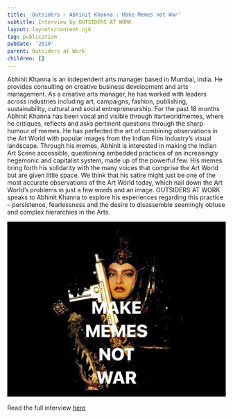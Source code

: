 ```yaml
---
title: 'Outsiders ~ Abhinit Khanna : Make Memes not War'
subtitle: Interview by OUTSIDERS AT WORK
layout: layouts/content.njk
tag: publication
pubdate: '2019'
parent: Outsiders at Work
children: []
---
```

Abhinit Khanna is an independent arts manager based in Mumbai, India. He provides consulting on creative business development and arts management. As a creative arts manager, he has worked with leaders across industries including art, campaigns, fashion, publishing, sustainability, cultural and social entrepreneurship. For the past 18 months Abhinit Khanna has been vocal and visible through #artworldmemes, where he critiques, reflects and asks pertinent questions through the sharp humour of memes. He has perfected the art of combining observations in the Art World with popular images from the Indian Film Industry’s visual landscape. Through his memes, Abhinit is interested in making the Indian Art Scene accessible, questioning embedded practices of an increasingly hegemonic and capitalist system, made up of the powerful few. His memes bring forth his solidarity with the many voices that comprise the Art World but are given little space. We think that his satire might just be one of the most accurate observations of the Art World today, which nail down the Art World’s problems in just a few words and an image. OUTSIDERS AT WORK speaks to Abhinit Khanna to explore his experiences regarding this practice – persistence, fearlessness and the desire to disassemble seemingly obtuse and complex hierarchies in the Arts. 

![](/static/img/make-memes-not-war_interview-page-image.jpg)

Read the full interview [here](https://outsidersatwork.wordpress.com/make-memes-not-war/)
